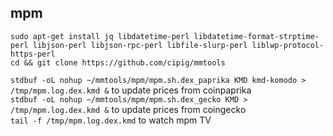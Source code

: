 ## mpm

```
sudo apt-get install jq libdatetime-perl libdatetime-format-strptime-perl libjson-perl libjson-rpc-perl libfile-slurp-perl liblwp-protocol-https-perl
cd && git clone https://github.com/cipig/mmtools
```

`stdbuf -oL nohup ~/mmtools/mpm/mpm.sh.dex_paprika KMD kmd-komodo > /tmp/mpm.log.dex.kmd &` to update prices from coinpaprika  
`stdbuf -oL nohup ~/mmtools/mpm/mpm.sh.dex_gecko KMD > /tmp/mpm.log.dex.kmd &` to update prices from coingecko  
`tail -f /tmp/mpm.log.dex.kmd` to watch mpm TV  
